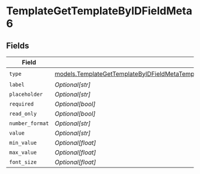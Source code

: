 # TemplateGetTemplateByIDFieldMeta6


## Fields

| Field                                                                                                                                                                                          | Type                                                                                                                                                                                           | Required                                                                                                                                                                                       | Description                                                                                                                                                                                    |
| ---------------------------------------------------------------------------------------------------------------------------------------------------------------------------------------------- | ---------------------------------------------------------------------------------------------------------------------------------------------------------------------------------------------- | ---------------------------------------------------------------------------------------------------------------------------------------------------------------------------------------------- | ---------------------------------------------------------------------------------------------------------------------------------------------------------------------------------------------- |
| `type`                                                                                                                                                                                         | [models.TemplateGetTemplateByIDFieldMetaTemplatesResponse200ApplicationJSONResponseBodyType](../models/templategettemplatebyidfieldmetatemplatesresponse200applicationjsonresponsebodytype.md) | :heavy_check_mark:                                                                                                                                                                             | N/A                                                                                                                                                                                            |
| `label`                                                                                                                                                                                        | *Optional[str]*                                                                                                                                                                                | :heavy_minus_sign:                                                                                                                                                                             | N/A                                                                                                                                                                                            |
| `placeholder`                                                                                                                                                                                  | *Optional[str]*                                                                                                                                                                                | :heavy_minus_sign:                                                                                                                                                                             | N/A                                                                                                                                                                                            |
| `required`                                                                                                                                                                                     | *Optional[bool]*                                                                                                                                                                               | :heavy_minus_sign:                                                                                                                                                                             | N/A                                                                                                                                                                                            |
| `read_only`                                                                                                                                                                                    | *Optional[bool]*                                                                                                                                                                               | :heavy_minus_sign:                                                                                                                                                                             | N/A                                                                                                                                                                                            |
| `number_format`                                                                                                                                                                                | *Optional[str]*                                                                                                                                                                                | :heavy_minus_sign:                                                                                                                                                                             | N/A                                                                                                                                                                                            |
| `value`                                                                                                                                                                                        | *Optional[str]*                                                                                                                                                                                | :heavy_minus_sign:                                                                                                                                                                             | N/A                                                                                                                                                                                            |
| `min_value`                                                                                                                                                                                    | *Optional[float]*                                                                                                                                                                              | :heavy_minus_sign:                                                                                                                                                                             | N/A                                                                                                                                                                                            |
| `max_value`                                                                                                                                                                                    | *Optional[float]*                                                                                                                                                                              | :heavy_minus_sign:                                                                                                                                                                             | N/A                                                                                                                                                                                            |
| `font_size`                                                                                                                                                                                    | *Optional[float]*                                                                                                                                                                              | :heavy_minus_sign:                                                                                                                                                                             | N/A                                                                                                                                                                                            |